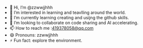 - 👋 Hi, I’m @zzwwjjhhh
- 👀 I’m interested in learning and teavlling around the world.
- 🌱 I’m currently learning creating and usijng the github skills.
- 💞️ I’m looking to collaborate on code sharing and AI accelerating.
- 📫 How to reach me :419378058@qq.com
- 😄 Pronouns: zzwwjjhhh
- ⚡ Fun fact: explore the environment.

<!---
zzwwjjhhh/zzwwjjhhh is a ✨ special ✨ repository because its `README.md` (this file) appears on your GitHub profile.
You can click the Preview link to take a look at your changes.
--->
